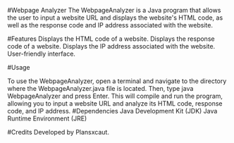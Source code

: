 #Webpage Analyzer
The WebpageAnalyzer is a Java program that allows the user to input a website URL and displays the website's HTML code, as well as the response code and IP address associated with the website.

#Features
Displays the HTML code of a website.
Displays the response code of a website.
Displays the IP address associated with the website.
User-friendly interface.


#Usage

To use the WebpageAnalyzer, open a terminal and navigate to the directory where the WebpageAnalyzer.java file is located. Then, type java WebpageAnalyzer and press Enter. This will compile and run the program, allowing you to input a website URL and analyze its HTML code, response code, and IP address.
#Dependencies
Java Development Kit (JDK)
Java Runtime Environment (JRE)



#Credits
Developed by Plansxcaut.
